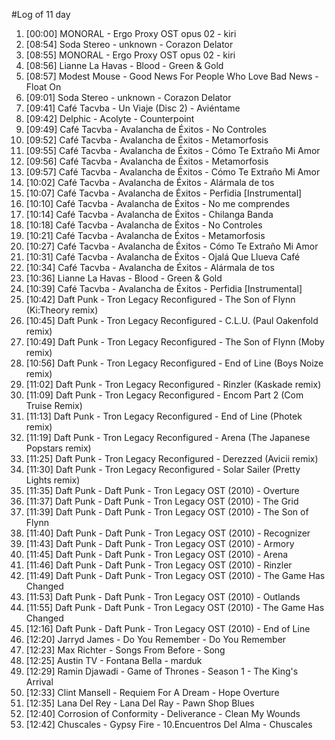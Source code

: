 #Log of 11 day

1. [00:00] MONORAL - Ergo Proxy OST opus 02 - kiri
1. [08:54] Soda Stereo - unknown - Corazon Delator
1. [08:55] MONORAL - Ergo Proxy OST opus 02 - kiri
1. [08:56] Lianne La Havas - Blood - Green & Gold
1. [08:57] Modest Mouse - Good News For People Who Love Bad News - Float On
1. [09:01] Soda Stereo - unknown - Corazon Delator
1. [09:41] Café Tacvba - Un Viaje (Disc 2) - Aviéntame
1. [09:42] Delphic - Acolyte - Counterpoint
1. [09:49] Café Tacvba - Avalancha de Éxitos - No Controles
1. [09:52] Café Tacvba - Avalancha de Éxitos - Metamorfosis
1. [09:55] Café Tacvba - Avalancha de Éxitos - Cómo Te Extraño Mi Amor
1. [09:56] Café Tacvba - Avalancha de Éxitos - Metamorfosis
1. [09:57] Café Tacvba - Avalancha de Éxitos - Cómo Te Extraño Mi Amor
1. [10:02] Café Tacvba - Avalancha de Éxitos - Alármala de tos
1. [10:07] Café Tacvba - Avalancha de Éxitos - Perfidia [Instrumental]
1. [10:10] Café Tacvba - Avalancha de Éxitos - No me comprendes
1. [10:14] Café Tacvba - Avalancha de Éxitos - Chilanga Banda
1. [10:18] Café Tacvba - Avalancha de Éxitos - No Controles
1. [10:21] Café Tacvba - Avalancha de Éxitos - Metamorfosis
1. [10:27] Café Tacvba - Avalancha de Éxitos - Cómo Te Extraño Mi Amor
1. [10:31] Café Tacvba - Avalancha de Éxitos - Ojalá Que Llueva Café
1. [10:34] Café Tacvba - Avalancha de Éxitos - Alármala de tos
1. [10:36] Lianne La Havas - Blood - Green & Gold
1. [10:39] Café Tacvba - Avalancha de Éxitos - Perfidia [Instrumental]
1. [10:42] Daft Punk - Tron Legacy Reconfigured - The Son of Flynn (Ki:Theory remix)
1. [10:45] Daft Punk - Tron Legacy Reconfigured - C.L.U. (Paul Oakenfold remix)
1. [10:49] Daft Punk - Tron Legacy Reconfigured - The Son of Flynn (Moby remix)
1. [10:56] Daft Punk - Tron Legacy Reconfigured - End of Line (Boys Noize remix)
1. [11:02] Daft Punk - Tron Legacy Reconfigured - Rinzler (Kaskade remix)
1. [11:09] Daft Punk - Tron Legacy Reconfigured - Encom Part 2 (Com Truise Remix)
1. [11:13] Daft Punk - Tron Legacy Reconfigured - End of Line (Photek remix)
1. [11:19] Daft Punk - Tron Legacy Reconfigured - Arena (The Japanese Popstars remix)
1. [11:25] Daft Punk - Tron Legacy Reconfigured - Derezzed (Avicii remix)
1. [11:30] Daft Punk - Tron Legacy Reconfigured - Solar Sailer (Pretty Lights remix)
1. [11:35] Daft Punk - Daft Punk - Tron Legacy OST (2010) - Overture
1. [11:37] Daft Punk - Daft Punk - Tron Legacy OST (2010) - The Grid
1. [11:39] Daft Punk - Daft Punk - Tron Legacy OST (2010) - The Son of Flynn
1. [11:40] Daft Punk - Daft Punk - Tron Legacy OST (2010) - Recognizer
1. [11:43] Daft Punk - Daft Punk - Tron Legacy OST (2010) - Armory
1. [11:45] Daft Punk - Daft Punk - Tron Legacy OST (2010) - Arena
1. [11:46] Daft Punk - Daft Punk - Tron Legacy OST (2010) - Rinzler
1. [11:49] Daft Punk - Daft Punk - Tron Legacy OST (2010) - The Game Has Changed
1. [11:53] Daft Punk - Daft Punk - Tron Legacy OST (2010) - Outlands
1. [11:55] Daft Punk - Daft Punk - Tron Legacy OST (2010) - The Game Has Changed
1. [12:16] Daft Punk - Daft Punk - Tron Legacy OST (2010) - End of Line
1. [12:20] Jarryd James - Do You Remember - Do You Remember
1. [12:23] Max Richter - Songs From Before - Song
1. [12:25] Austin TV - Fontana Bella - marduk
1. [12:29] Ramin Djawadi - Game of Thrones - Season 1 - The King's Arrival
1. [12:33] Clint Mansell - Requiem For A Dream - Hope Overture
1. [12:35] Lana Del Rey - Lana Del Ray - Pawn Shop Blues
1. [12:40] Corrosion of Conformity - Deliverance - Clean My Wounds
1. [12:42] Chuscales - Gypsy Fire - 10.Encuentros Del Alma - Chuscales

